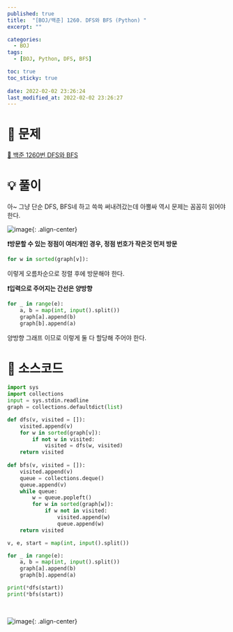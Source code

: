 ```yaml
---
published: true
title:  "[BOJ/백준] 1260. DFS와 BFS (Python) "
excerpt: ""

categories:
  - BOJ
tags:
  - [BOJ, Python, DFS, BFS]

toc: true
toc_sticky: true
 
date: 2022-02-02 23:26:24
last_modified_at: 2022-02-02 23:26:27
---
```

# 🔎 문제
[🔗 백준 1260번 DFS와 BFS](https://www.acmicpc.net/problem/1260)

# 💡 풀이

아~ 그냥 단순 DFS, BFS네 하고 쓱쓱 써내려갔는데 아뿔싸 역시 문제는 꼼꼼히 읽어야 한다.

![image](https://user-images.githubusercontent.com/67352902/152173188-09f74546-aee4-4e22-b770-bd7ce50aaf26.png){: .align-center}

**❗방문할 수 있는 정점이 여러개인 경우, 정점 번호가 작은것 먼저 방문**

```python
for w in sorted(graph[v]):
```
이렇게 오름차순으로 정렬 후에 방문해야 한다.

**❗입력으로 주어지는 간선은 양방향**

```python
for _ in range(e):
    a, b = map(int, input().split())
    graph[a].append(b)
    graph[b].append(a)
```
양방향 그래프 이므로 이렇게 둘 다 할당해 주어야 한다.


# 📃 소스코드
```python
import sys
import collections
input = sys.stdin.readline
graph = collections.defaultdict(list)

def dfs(v, visited = []):
    visited.append(v)
    for w in sorted(graph[v]):
        if not w in visited:
            visited = dfs(w, visited)
    return visited
    
def bfs(v, visited = []):
    visited.append(v)
    queue = collections.deque()
    queue.append(v)
    while queue:
        w = queue.popleft()
        for w in sorted(graph[w]):
            if w not in visited:
                visited.append(w)
                queue.append(w)
    return visited

v, e, start = map(int, input().split())

for _ in range(e):
    a, b = map(int, input().split())
    graph[a].append(b)
    graph[b].append(a)

print(*dfs(start))
print(*bfs(start))
```
<br>

![image](https://user-images.githubusercontent.com/67352902/152173622-efb2b0ea-78d0-4341-b1e5-4f1d1b7ab10f.png){: .align-center}